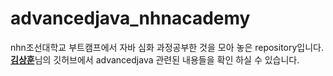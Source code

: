 # advancedjava_nhnacademy
nhn조선대학교 부트캠프에서 자바 심화 과정공부한 것을 모아 놓은 repository입니다.</br>
[**김상훈**](https://github.com/gikpreet/class-programming_with_java)님의 깃허브에서 advancedjava 관련된 내용들을 확인 하실 수 있습니다.
